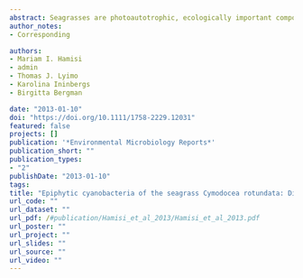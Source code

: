 ```yaml
---
abstract: Seagrasses are photoautotrophic, ecologically important components of many globally widespread coastal ecosystems, in which combined nitrogen may limit their production. We examined the biodiversity and diazotrophic capacity of microbial epiphytes associated with the phyllosphere of the seagrass Cymodocea rotundata of the Western Indian Ocean. Light microscopy, 16S rRNA and nifH gene analysis revealed the dominance of cyanobacteria in the epiphytic microbial community. Most phylotypes were related to free-living uncultured benthic cyanobacteria, while some to cyanobacterial endosymbionts of marine diatoms. Novel and potentially diazotrophic species, some of known pantropical distribution, were also discovered. Significant diel nitrogenase activities (acetylene reduction assay) were recorded (up to 358±232nmolC2H4g-1 of seagrass FWh-1). The nifH gene expression patterns showed that heterocystous phylotypes may be the dominant diazotrophs during the day and non-heterocystous at night. These data show that C.rotundata is colonized by diverse diazotrophic cyanobacteria species and suggest that these may be beneficial partners of seagrasses in nitrogen-depleted waters. {\textcopyright} 2013 John Wiley & Sons Ltd and Society for Applied Microbiology.
author_notes:
- Corresponding

authors:
- Mariam I. Hamisi
- admin
- Thomas J. Lyimo
- Karolina Ininbergs
- Birgitta Bergman

date: "2013-01-10"
doi: "https://doi.org/10.1111/1758-2229.12031"
featured: false
projects: []
publication: '*Environmental Microbiology Reports*'
publication_short: ""
publication_types:
- "2"
publishDate: "2013-01-10"
tags:
title: "Epiphytic cyanobacteria of the seagrass Cymodocea rotundata: Diversity, diel nifH expression and nitrogenase activity"
url_code: ""
url_dataset: ""
url_pdf: /#publication/Hamisi_et_al_2013/Hamisi_et_al_2013.pdf
url_poster: ""
url_project: ""
url_slides: ""
url_source: ""
url_video: ""
---
```


